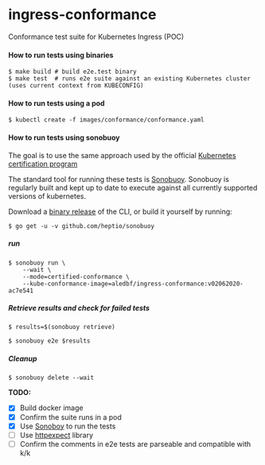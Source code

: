 # ingress-conformance
Conformance test suite for Kubernetes Ingress (POC)

#### How to run tests using binaries

```
$ make build # build e2e.test binary
$ make test  # runs e2e suite against an existing Kubernetes cluster (uses current context from KUBECONFIG)
```

#### How to run tests using a pod

```
$ kubectl create -f images/conformance/conformance.yaml
```

#### How to run tests using sonobuoy

The goal is to use the same approach used by the official [Kubernetes certification program](https://github.com/cncf/k8s-conformance)

The standard tool for running these tests is [Sonobuoy](https://github.com/heptio/sonobuoy).
Sonobuoy is regularly built and kept up to date to execute against all currently supported versions of kubernetes.

Download a [binary release](https://github.com/heptio/sonobuoy/releases) of the CLI, or build it yourself by running:

```
$ go get -u -v github.com/heptio/sonobuoy
```


##### run

```
$ sonobuoy run \
    --wait \
    --mode=certified-conformance \
    --kube-conformance-image=aledbf/ingress-conformance:v02062020-ac7e541
```

##### Retrieve results and check for failed tests

```
$ results=$(sonobuoy retrieve)
```

```
$ sonobuoy e2e $results
```

##### Cleanup

```
$ sonobuoy delete --wait
```

**TODO:**

- [X] Build docker image
- [X] Confirm the suite runs in a pod
- [X] Use [Sonoboy](https://github.com/vmware-tanzu/sonobuoy) to run the tests
- [ ] Use [httpexpect](github.com/gavv/httpexpect) library
- [ ] Confirm the comments in e2e tests are parseable and compatible with k/k
